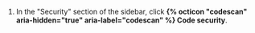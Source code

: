 1. In the "Security" section of the sidebar, click **{% octicon "codescan" aria-hidden="true" aria-label="codescan" %} Code security**.
